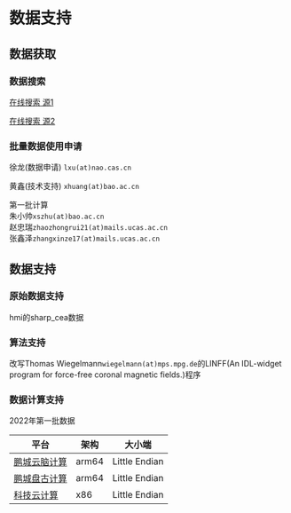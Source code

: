 # 数据支持

## 数据获取

### 数据搜索

[在线搜索 源1](/search/)

[在线搜索 源2](https://nlfffdataset.ucas.project.zlogs.net/nlfffsearch/)


### 批量数据使用申请

徐龙(数据申请) `lxu(at)nao.cas.cn` 
 
黄鑫(技术支持) `xhuang(at)bao.ac.cn`

第一批计算  
朱小帅`xszhu(at)bao.ac.cn`  
赵忠瑞`zhaozhongrui21(at)mails.ucas.ac.cn`  
张鑫泽`zhangxinze17(at)mails.ucas.ac.cn`

## 数据支持

### 原始数据支持

hmi的sharp_cea数据

### 算法支持

改写Thomas Wiegelmann`wiegelmann(at)mps.mpg.de`的LINFF(An IDL-widget program for force-free coronal magnetic fields.)程序

### 数据计算支持

2022年第一批数据

| 平台                                           | 架构  | 大小端        |
| ---------------------------------------------- | ----- | ------------- |
| [鹏城云脑计算](https://cloudbrain2.pcl.ac.cn/) | arm64 | Little Endian |
| [鹏城盘古计算](https://cloudbrain2.pcl.ac.cn/) | arm64 | Little Endian |
| [科技云计算](https://www.blsc.cn/)             | x86   | Little Endian |


